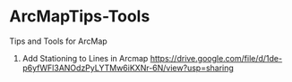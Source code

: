 # ArcMapTips-Tools
Tips and Tools for ArcMap

1. Add Stationing to Lines in Arcmap
https://drive.google.com/file/d/1de-p6yfWFl3ANOdzPyLYTMw6iKXNr-6N/view?usp=sharing
